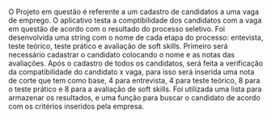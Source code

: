 O Projeto em questão é referente a um cadastro de candidatos a uma vaga de emprego.
O aplicativo testa a comptibilidade dos candidatos com a vaga em questão de acordo com o resultado do processo seletivo.
Foi desenvolvida uma string com o nome de cada etapa do processo: entevista, teste teórico, teste prático e avaliação de soft skills.
Primeiro será necessário cadastrar o candidato colocando o nome e as notas das avaliações.
Após o cadastro de todos os candidatos, será feita a verificação da compatibilidade do candidato x vaga, para isso será inserida uma nota de corte que tem como base,
4 para entrevista, 4 para teste teórico, 8 para o teste prático e 8 para a avaliação de soft skills.
Foi utilizada uma lista para armazenar os resultados, e uma função para buscar o candidato de acordo com os critérios inseridos pela empresa.


